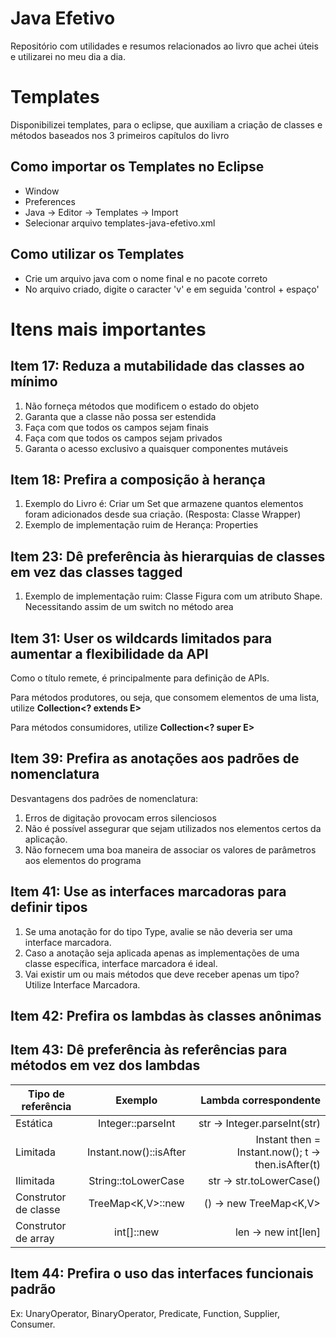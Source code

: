 # Java Efetivo
Repositório com utilidades  e resumos relacionados ao livro que achei úteis e utilizarei no meu dia a dia.

# Templates

Disponibilizei templates, para o eclipse, que auxiliam a criação de classes e métodos baseados nos 3 primeiros capítulos do livro

## Como importar os Templates no Eclipse

- Window
- Preferences
- Java -> Editor -> Templates -> Import
- Selecionar arquivo templates-java-efetivo.xml

## Como utilizar os Templates

- Crie um arquivo java com o nome final e no pacote correto
- No arquivo criado, digite o caracter 'v' e em seguida 'control + espaço'

# Itens mais importantes

## Item 17: Reduza a mutabilidade das classes ao mínimo
1. Não forneça métodos que modificem o estado do objeto
2. Garanta que a classe não possa ser estendida
3. Faça com que todos os campos sejam finais
4. Faça com que todos os campos sejam privados
5. Garanta o acesso exclusivo a quaisquer componentes mutáveis

## Item 18: Prefira a composição à herança
1. Exemplo do Livro é: Criar um Set que armazene quantos elementos foram adicionados desde sua criação. (Resposta: Classe Wrapper)
2. Exemplo de implementação ruim de Herança: Properties

## Item 23: Dê preferência às hierarquias de classes em vez das classes tagged
1. Exemplo de implementação ruim: Classe Figura com um atributo Shape. Necessitando assim de um switch no método area

## Item 31: User os wildcards limitados para aumentar a flexibilidade da API
Como o título remete, é principalmente para definição de APIs.

Para métodos produtores, ou seja, que consomem elementos de uma lista, utilize **Collection<? extends E>**

Para métodos consumidores, utilize **Collection<? super E>**

## Item 39: Prefira as anotações aos padrões de nomenclatura
Desvantagens dos padrões de nomenclatura:
1. Erros de digitação provocam erros silenciosos
2. Não é possível assegurar que sejam utilizados nos elementos certos da aplicação.
3. Não fornecem uma boa maneira de associar os valores de parâmetros aos elementos do programa
   
## Item 41: Use as interfaces marcadoras para definir tipos
1. Se uma anotação for do tipo Type, avalie se não deveria ser uma interface marcadora.
2. Caso a anotação seja aplicada apenas as implementações de uma classe específica, interface marcadora é ideal.
3. Vai existir um ou mais métodos que deve receber apenas um tipo? Utilize Interface Marcadora.

## Item 42: Prefira os lambdas às classes anônimas

## Item 43: Dê preferência às referências para métodos em vez dos lambdas

| Tipo de referência        | Exemplo| Lambda correspondente  |
| ------------- |:-------------:| -----:|
| Estática      | Integer::parseInt | str -> Integer.parseInt(str) |
| Limitada      | Instant.now()::isAfter      |   Instant then = Instant.now(); t -> then.isAfter(t) |
| Ilimitada | String::toLowerCase      | str -> str.toLowerCase() |
| Construtor de classe      | TreeMap<K,V>::new |   () -> new TreeMap<K,V> |
| Construtor de array | int[]::new      |   len -> new int[len] |

## Item 44: Prefira o uso das interfaces funcionais padrão

Ex: UnaryOperator, BinaryOperator, Predicate, Function, Supplier, Consumer.
